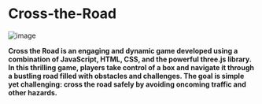 # Cross-the-Road

![image](https://github.com/sheyste/cross-the-road/assets/86936264/993aad0f-52b4-4e18-8d7f-4307546cca08)

<b>Cross the Road<b> is an engaging and dynamic game developed using a combination of JavaScript, HTML, CSS, and the powerful three.js library. In this thrilling game, players take control of a box and navigate it through a bustling road filled with obstacles and challenges. The goal is simple yet challenging: cross the road safely by avoiding oncoming traffic and other hazards.
